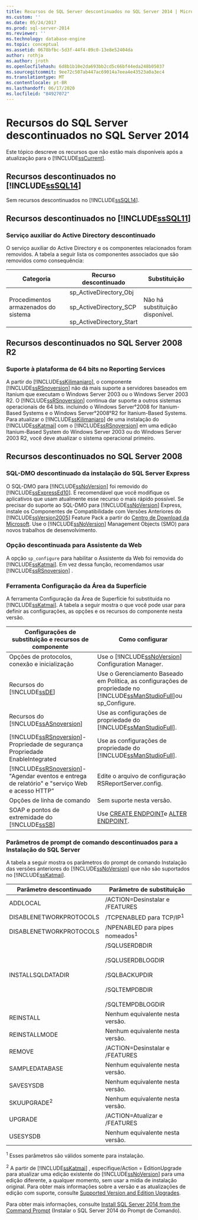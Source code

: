 ```yaml
---
title: Recursos de SQL Server descontinuados no SQL Server 2014 | Microsoft Docs
ms.custom: ''
ms.date: 05/24/2017
ms.prod: sql-server-2014
ms.reviewer: ''
ms.technology: database-engine
ms.topic: conceptual
ms.assetid: 0678bfbc-5d3f-44f4-89c0-13e8e52404da
author: rothja
ms.author: jroth
ms.openlocfilehash: 6d8b1b10e2da693bb2cd5c66bf44eda248b05037
ms.sourcegitcommit: 9ee72c507ab447ac69014a7eea4e43523a0a3ec4
ms.translationtype: MT
ms.contentlocale: pt-BR
ms.lasthandoff: 06/17/2020
ms.locfileid: "84927072"
---
```

# <a name="discontinued-sql-server-features-in-sql-server-2014"></a>Recursos do SQL Server descontinuados no SQL Server 2014
  Este tópico descreve os recursos que não estão mais disponíveis após a atualização para o [!INCLUDE[ssCurrent](../includes/sscurrent-md.md)].  
  
## <a name="discontinued-features-in-sssql14"></a>Recursos descontinuados no [!INCLUDE[ssSQL14](../includes/sssql14-md.md)]  
 Sem recursos descontinuados no [!INCLUDE[ssSQL14](../includes/sssql14-md.md)].  
  
## <a name="discontinued-features-in-sssql11"></a>Recursos descontinuados no [!INCLUDE[ssSQL11](../includes/sssql11-md.md)]  
  
### <a name="discontinued-active-directory-helper-service"></a>Serviço auxiliar do Active Directory descontinuado  
 O serviço auxiliar do Active Directory e os componentes relacionados foram removidos. A tabela a seguir lista os componentes associados que são removidos como consequência:  
  
|Categoria|Recurso descontinuado|Substituição|  
|--------------|--------------------------|-----------------|  
|Procedimentos armazenados do sistema|sp_ActiveDirectory_Obj<br /><br /> sp_ActiveDirectory_SCP<br /><br /> sp_ActiveDirectory_Start|Não há substituição disponível.|  
  
## <a name="discontinued-features-in-sql-server-2008-r2"></a>Recursos descontinuados no SQL Server 2008 R2  
  
### <a name="64-bit-platform-support-in-reporting-services"></a>Suporte à plataforma de 64 bits no Reporting Services  
 A partir do [!INCLUDE[ssKilimanjaro](../includes/sskilimanjaro-md.md)], o componente [!INCLUDE[ssRSnoversion](../includes/ssrsnoversion-md.md)] não dá mais suporte a servidores baseados em Itanium que executam o Windows Server 2003 ou o Windows Server 2003 R2. O [!INCLUDE[ssRSnoversion](../includes/ssrsnoversion-md.md)] continua dar suporte a outros sistemas operacionais de 64 bits. incluindo o Windows Server°2008 for Itanium-Based Systems e o Windows Server°2008°R2 for Itanium-Based Systems. Para atualizar o [!INCLUDE[ssKilimanjaro](../includes/sskilimanjaro-md.md)] de uma instalação do [!INCLUDE[ssKatmai](../includes/sskatmai-md.md)] com o [!INCLUDE[ssRSnoversion](../includes/ssrsnoversion-md.md)] em uma edição Itanium-Based System do Windows Server 2003 ou do Windows Server 2003 R2, você deve atualizar o sistema operacional primeiro.  
  
## <a name="discontinued-features-in-sql-server-2008"></a>Recursos descontinuados no SQL Server 2008  
  
### <a name="discontinued-sql-dmo-from-sql-server-express-installation"></a>SQL-DMO descontinuado da instalação do SQL Server Express  
 O SQL-DMO para [!INCLUDE[ssNoVersion](../includes/ssnoversion-md.md)] foi removido do [!INCLUDE[ssExpressEd10](../includes/ssexpressed10-md.md)]. É recomendável que você modifique os aplicativos que usam atualmente esse recurso o mais rápido possível. Se precisar do suporte ao SQL-DMO para [!INCLUDE[ssNoVersion](../includes/ssnoversion-md.md)] Express, instale os Componentes de Compatibilidade com Versões Anteriores do [!INCLUDE[ssVersion2005](../includes/ssversion2005-md.md)] Feature Pack a partir do [Centro de Download da Microsoft](https://www.microsoft.com/download/). Use o [!INCLUDE[ssNoVersion](../includes/ssnoversion-md.md)] Management Objects (SMO) para novos trabalhos de desenvolvimento.  
  
### <a name="discontinued-option-for-web-assistant"></a>Opção descontinuada para Assistente da Web  
 A opção `sp_configure` para habilitar o Assistente da Web foi removida do [!INCLUDE[ssKatmai](../includes/sskatmai-md.md)]. Em vez dessa função, recomendamos usar [!INCLUDE[ssRSnoversion](../includes/ssrsnoversion-md.md)] .  
  
### <a name="surface-area-configuration-tool"></a>Ferramenta Configuração da Área da Superfície  
 A ferramenta Configuração da Área de Superfície foi substituída no [!INCLUDE[ssKatmai](../includes/sskatmai-md.md)]. A tabela a seguir mostra o que você pode usar para definir as configurações, as opções e os recursos do componente nesta versão.  
  
|Configurações de substituição e recursos de componente|Como configurar|  
|-------------------------------------------------|----------------------|  
|Opções de protocolos, conexão e inicialização|Use o [!INCLUDE[ssNoVersion](../includes/ssnoversion-md.md)] Configuration Manager.|  
|Recursos do [!INCLUDE[ssDE](../includes/ssde-md.md)]|Use o Gerenciamento Baseado em Política, as configurações de propriedade no [!INCLUDE[ssManStudioFull](../includes/ssmanstudiofull-md.md)]ou sp_Configure.|  
|Recursos do [!INCLUDE[ssASnoversion](../includes/ssasnoversion-md.md)]|Use as configurações de propriedade do [!INCLUDE[ssManStudioFull](../includes/ssmanstudiofull-md.md)].|  
|[!INCLUDE[ssRSnoversion](../includes/ssrsnoversion-md.md)]-Propriedade de segurança Propriedade EnableIntegrated|Use as configurações de propriedade do [!INCLUDE[ssManStudioFull](../includes/ssmanstudiofull-md.md)].|  
|[!INCLUDE[ssRSnoversion](../includes/ssrsnoversion-md.md)]-"Agendar eventos e entrega de relatório" e "serviço Web e acesso HTTP"|Edite o arquivo de configuração RSReportServer.config.|  
|Opções de linha de comando|Sem suporte nesta versão.|  
|SOAP e pontos de extremidade do [!INCLUDE[ssSB](../includes/sssb-md.md)]|Use [CREATE ENDPOINT](/sql/t-sql/statements/create-endpoint-transact-sql)e [ALTER ENDPOINT](/sql/t-sql/statements/alter-endpoint-transact-sql).|  
  
### <a name="discontinued-command-prompt-parameters-for-sql-server-setup"></a>Parâmetros de prompt de comando descontinuados para a Instalação do SQL Server  
 A tabela a seguir mostra os parâmetros do prompt de comando Instalação das versões anteriores do [!INCLUDE[ssNoVersion](../includes/ssnoversion-md.md)] que não são suportados no [!INCLUDE[ssKatmai](../includes/sskatmai-md.md)].  
  
|Parâmetro descontinuado|Parâmetro de substituição|  
|----------------------------|---------------------------|  
|ADDLOCAL|/ACTION=Desinstalar e /FEATURES|  
|DISABLENETWORKPROTOCOLS|/TCPENABLED para TCP/IP<sup>1</sup>|  
|DISABLENETWORKPROTOCOLS|/NPENABLED para pipes nomeados<sup>1</sup>|  
|INSTALLSQLDATADIR|/SQLUSERDBDIR<br /><br /> /SQLUSERDBLOGDIR<br /><br /> /SQLBACKUPDIR<br /><br /> /SQLTEMPDBDIR<br /><br /> /SQLTEMPDBLOGDIR|  
|REINSTALL|Nenhum equivalente nesta versão.|  
|REINSTALLMODE|Nenhum equivalente nesta versão.|  
|REMOVE|/ACTION=Desinstalar e /FEATURES|  
|SAMPLEDATABASE|Nenhum equivalente nesta versão.|  
|SAVESYSDB|Nenhum equivalente nesta versão.|  
|SKUUPGRADE<sup>2</sup>|Nenhum equivalente nesta versão.|  
|UPGRADE|/ACTION=Atualizar e /FEATURES|  
|USESYSDB|Nenhum equivalente nesta versão.|  
  
 <sup>1</sup> Esses parâmetros são válidos somente para instalação.  
  
 <sup>2</sup> A partir de [!INCLUDE[ssKatmai](../includes/sskatmai-md.md)] , especifique/Action = EditionUpgrade para atualizar uma edição existente do [!INCLUDE[ssNoVersion](../includes/ssnoversion-md.md)] para uma edição diferente, a qualquer momento, sem usar a mídia de instalação original. Para obter mais informações sobre a versão e as atualizações de edição com suporte, consulte [Supported Version and Edition Upgrades](../database-engine/install-windows/supported-version-and-edition-upgrades.md).  
  
 Para obter mais informações, consulte [Install SQL Server 2014 from the Command Prompt](../database-engine/install-windows/install-sql-server-from-the-command-prompt.md) (Instalar o SQL Server 2014 do Prompt de Comando).  
  
  
